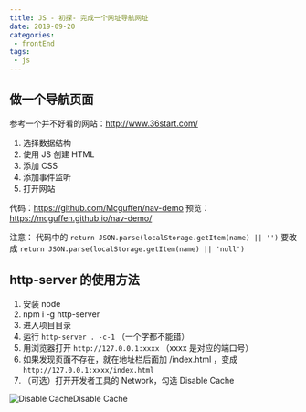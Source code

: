 ```yaml
---
title: JS - 初探- 完成一个网址导航网址
date: 2019-09-20
categories:
 - frontEnd
tags:
 - js
---
```


## 做一个导航页面

参考一个并不好看的网站：http://www.36start.com/

1. 选择数据结构
2. 使用 JS 创建 HTML
3. 添加 CSS
4. 添加事件监听
5. 打开网站

代码：https://github.com/Mcguffen/nav-demo
预览：https://mcguffen.github.io/nav-demo/

注意：
代码中的 `return JSON.parse(localStorage.getItem(name) || '')`
要改成 `return JSON.parse(localStorage.getItem(name) || 'null')`



## http-server 的使用方法

1. 安装 node
2. npm i -g http-server
3. 进入项目目录
4. 运行 `http-server . -c-1` （一个字都不能错）
5. 用浏览器打开 `http://127.0.0.1:xxxx` （xxxx 是对应的端口号）
6. 如果发现页面不存在，就在地址栏后面加 /index.html ，变成 `http://127.0.0.1:xxxx/index.html`
7. （可选）打开开发者工具的 Network，勾选 Disable Cache



![Disable Cache](https://static.xiedaimala.com/xdml/image/3ac7c224-c23d-491f-84b5-4fabfbeab9b8/2018-8-11-15-3-59.png)Disable Cache
